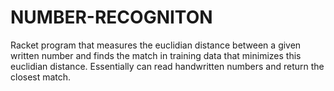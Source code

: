# NUMBER-RECOGNITON

Racket program that measures the euclidian distance between a given written number and finds the match in training data that minimizes this euclidian distance.
Essentially can read handwritten numbers and return the closest match.
